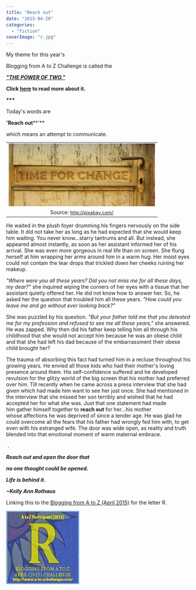 ```yaml
---
title: "Reach out"
date: "2015-04-20"
categories: 
  - "fiction"
coverImage: "r.jpg"
---
```


My theme for this year's

Blogging from A to Z Challenge is called the

**[_"THE POWER OF TWO."_](http://ifsbutsandsetcs.com/2015/03/22/the-power-of-two/)**

**Click [here](https://www.blogger.com/) to read more about it.**

**\*\*\***

Today's words are

**'Reach out****'**

which means an attempt to communicate.

<table class="tr-caption-container" style="margin-left: auto; margin-right: auto; text-align: center;" cellspacing="0" cellpadding="0" align="center"><tbody><tr><td style="text-align: center;"><a style="margin-left: auto; margin-right: auto;" href="http://ifsbutsandsetcs.com/wp-content/uploads/2015/04/r-1024x440.jpg"><img src="images/r-1024x440.jpg" width="400" height="171" border="0"></a></td></tr><tr><td class="tr-caption" style="text-align: center;">Source:&nbsp;<a style="font-size: 12.8000001907349px;" href="http://pixabay.com/">http://pixabay.com/</a></td></tr></tbody></table>

He waited in the plush foyer drumming his fingers nervously on the side table. It did not take her as long as he had expected that she would keep him waiting. You never know...starry tantrums and all. But instead, she appeared almost instantly, as soon as her assistant informed her of his arrival. She was even more gorgeous in real life than on screen. She flung herself at him wrapping her arms around him in a warm hug. Her moist eyes could not contain the tear drops that trickled down her cheeks ruining her makeup.

_"Where were you all these years? Did you not miss me for all these days, my dear?"_ she inquired wiping the corners of her eyes with a tissue that her assistant quietly offered her. He did not know how to answer her. So, he asked her the question that troubled him all these years. _"How could you leave me and go without ever looking back?"_ 

She was puzzled by his question. _"But your father told me that you detested me for my profession and refused to see me all these years,"_ she answered. He was zapped. Why then did his father keep telling him all through his childhood that she would not accept him because he was an obese child and that she had left his dad because of the embarrassment their obese child brought her?

The trauma of absorbing this fact had turned him in a recluse throughout his growing years. He envied all those kids who had their mother's loving presence around them. His self-confidence suffered and he developed revulsion for the glitzy world of the big screen that his mother had preferred over him. Till recently when he came across a press interview that she had given which had made him want to see her just once. She had mentioned in the interview that she missed her son terribly and wished that he had accepted her for what she was. Just that one statement had made him gather himself together to **reach out** for her...his mother whose affections he was deprived of since a tender age. He was glad he could overcome all the fears that his father had wrongly fed him with, to get even with his estranged wife. The door was wide open, as reality and truth blended into that emotional moment of warm maternal embrace.

 .

**_Reach out and open the door that_**

**_no one thought could be opened._**

**_Life is behind it._**

**_~Kelly Ann Rothaus_**

Linking this to the [Blogging from A to Z (April 2015)](http://www.a-to-zchallenge.com/) for the letter R.

[![](images/R.jpg)](http://ifsbutsandsetcs.com/wp-content/uploads/2015/04/R.jpg)
